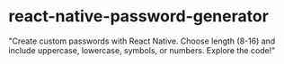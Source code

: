 # react-native-password-generator
"Create custom passwords with React Native. Choose length (8-16) and include uppercase, lowercase, symbols, or numbers. Explore the code!"
